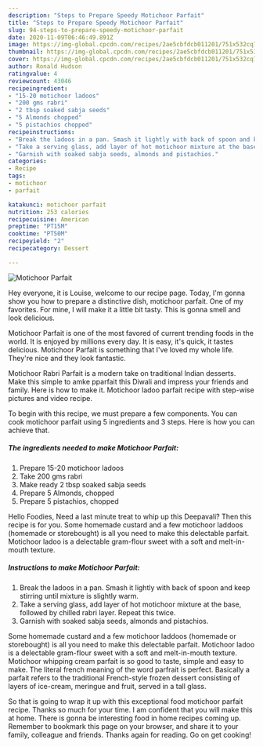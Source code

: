 ```yaml
---
description: "Steps to Prepare Speedy Motichoor Parfait"
title: "Steps to Prepare Speedy Motichoor Parfait"
slug: 94-steps-to-prepare-speedy-motichoor-parfait
date: 2020-11-09T06:46:49.891Z
image: https://img-global.cpcdn.com/recipes/2ae5cbfdcb011201/751x532cq70/motichoor-parfait-recipe-main-photo.jpg
thumbnail: https://img-global.cpcdn.com/recipes/2ae5cbfdcb011201/751x532cq70/motichoor-parfait-recipe-main-photo.jpg
cover: https://img-global.cpcdn.com/recipes/2ae5cbfdcb011201/751x532cq70/motichoor-parfait-recipe-main-photo.jpg
author: Ronald Hudson
ratingvalue: 4
reviewcount: 43046
recipeingredient:
- "15-20 motichoor ladoos"
- "200 gms rabri"
- "2 tbsp soaked sabja seeds"
- "5 Almonds chopped"
- "5 pistachios chopped"
recipeinstructions:
- "Break the ladoos in a pan. Smash it lightly with back of spoon and keep stirring until mixture is slightly warm."
- "Take a serving glass, add layer of hot motichoor mixture at the base, followed by chilled rabri layer. Repeat this twice."
- "Garnish with soaked sabja seeds, almonds and pistachios."
categories:
- Recipe
tags:
- motichoor
- parfait

katakunci: motichoor parfait 
nutrition: 253 calories
recipecuisine: American
preptime: "PT15M"
cooktime: "PT50M"
recipeyield: "2"
recipecategory: Dessert

---
```



![Motichoor Parfait](https://img-global.cpcdn.com/recipes/2ae5cbfdcb011201/751x532cq70/motichoor-parfait-recipe-main-photo.jpg)

Hey everyone, it is Louise, welcome to our recipe page. Today, I'm gonna show you how to prepare a distinctive dish, motichoor parfait. One of my favorites. For mine, I will make it a little bit tasty. This is gonna smell and look delicious.

Motichoor Parfait is one of the most favored of current trending foods in the world. It is enjoyed by millions every day. It is easy, it's quick, it tastes delicious. Motichoor Parfait is something that I've loved my whole life. They're nice and they look fantastic.

Motichoor Rabri Parfait is a modern take on traditional Indian desserts. Make this simple to amke pparfait this Diwali and impress your friends and family. Here is how to make it. Motichoor ladoo parfait recipe with step-wise pictures and video recipe.


To begin with this recipe, we must prepare a few components. You can cook motichoor parfait using 5 ingredients and 3 steps. Here is how you can achieve that.

<!--inarticleads1-->

##### The ingredients needed to make Motichoor Parfait:

1. Prepare 15-20 motichoor ladoos
1. Take 200 gms rabri
1. Make ready 2 tbsp soaked sabja seeds
1. Prepare 5 Almonds, chopped
1. Prepare 5 pistachios, chopped


Hello Foodies, Need a last minute treat to whip up this Deepavali? Then this recipe is for you. Some homemade custard and a few motichoor laddoos (homemade or storebought) is all you need to make this delectable parfait. Motichoor ladoo is a delectable gram-flour sweet with a soft and melt-in-mouth texture. 

<!--inarticleads2-->

##### Instructions to make Motichoor Parfait:

1. Break the ladoos in a pan. Smash it lightly with back of spoon and keep stirring until mixture is slightly warm.
1. Take a serving glass, add layer of hot motichoor mixture at the base, followed by chilled rabri layer. Repeat this twice.
1. Garnish with soaked sabja seeds, almonds and pistachios.


Some homemade custard and a few motichoor laddoos (homemade or storebought) is all you need to make this delectable parfait. Motichoor ladoo is a delectable gram-flour sweet with a soft and melt-in-mouth texture. Motichoor whipping cream parfait is so good to taste, simple and easy to make. The literal french meaning of the word parfrait is perfect. Basically a parfait refers to the traditional French-style frozen dessert consisting of layers of ice-cream, meringue and fruit, served in a tall glass. 

So that is going to wrap it up with this exceptional food motichoor parfait recipe. Thanks so much for your time. I am confident that you will make this at home. There is gonna be interesting food in home recipes coming up. Remember to bookmark this page on your browser, and share it to your family, colleague and friends. Thanks again for reading. Go on get cooking!

